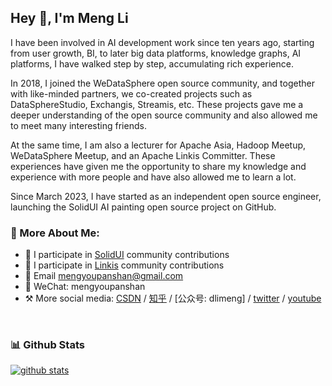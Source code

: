 ## Hey 👋, I'm Meng Li

I have been involved in AI development work since ten years ago, starting from user growth, BI, to later big data platforms, knowledge graphs, AI platforms, I have walked step by step, accumulating rich experience.

In 2018, I joined the WeDataSphere open source community, and together with like-minded partners, we co-created projects such as DataSphereStudio, Exchangis, Streamis, etc. These projects gave me a deeper understanding of the open source community and also allowed me to meet many interesting friends.

At the same time, I am also a lecturer for Apache Asia, Hadoop Meetup, WeDataSphere Meetup, and an Apache Linkis Committer. These experiences have given me the opportunity to share my knowledge and experience with more people and have also allowed me to learn a lot.

Since March 2023, I have started as an independent open source engineer, launching the SolidUI AI painting open source project on GitHub.



### 🧐 More About Me:

- 🔭 I participate in [SolidUI](https://github.com/CloudOrc/SolidUI) community contributions
- 🤝 I participate in [Linkis](https://github.com/apache/linkis) community contributions
- 🎨 Email mengyoupanshan@gmail.com
- 💬 WeChat: mengyoupanshan
- ⚒ More social media: [CSDN](https://limeng.blog.csdn.net/)  / [知乎](https://www.zhihu.com/people/dlimeng) / [公众号: dlimeng] / [twitter](https://twitter.com/dlimeng192048) / [youtube](https://www.youtube.com/@dlimeng)
<br>


### 📊 Github Stats
<a href=''>

![github stats](https://github-readme-stats.vercel.app/api?username=Dlimeng&show_icons=true)

</a>

<br>
